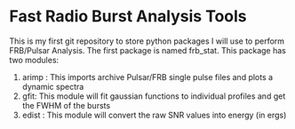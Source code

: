 # Fast Radio Burst Analysis Tools
This is my first git repository to store python packages I will use
to perform FRB/Pulsar Analysis.
The first package is named frb_stat. This package has two modules:
1) arimp : This imports archive Pulsar/FRB single pulse files and plots a dynamic spectra
2) gfit: This module will fit gaussian functions to individual profiles and get the FWHM 
         of the bursts 
3) edist : This module will convert the raw SNR values into energy (in ergs)
